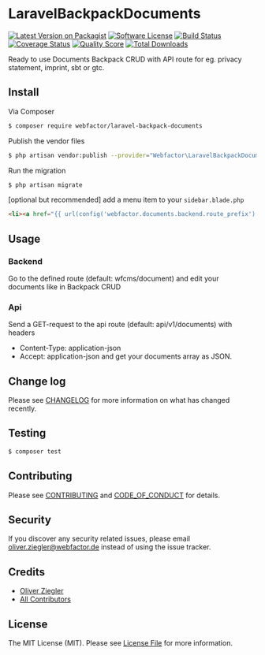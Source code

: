 # LaravelBackpackDocuments

[![Latest Version on Packagist][ico-version]][link-packagist]
[![Software License][ico-license]](LICENSE.md)
[![Build Status][ico-travis]][link-travis]
[![Coverage Status][ico-scrutinizer]][link-scrutinizer]
[![Quality Score][ico-code-quality]][link-code-quality]
[![Total Downloads][ico-downloads]][link-downloads]

Ready to use Documents Backpack CRUD with API route for eg. privacy statement, imprint, sbt or gtc.

## Install

Via Composer

``` bash
$ composer require webfactor/laravel-backpack-documents
```

Publish the vendor files

``` bash
$ php artisan vendor:publish --provider="Webfactor\LaravelBackpackDocuments\LaravelBackpackDocumentsServiceProvider"
```

Run the migration

``` bash
$ php artisan migrate
```

\[optional but recommended\] add a menu item to your `sidebar.blade.php`

``` html
<li><a href="{{ url(config('webfactor.documents.backend.route_prefix').'/'.config('webfactor.documents.backend.route') }}"><i class="fa fa-file-o"></i> <span>trans('webfactor::entity_name_plural')</span></a></li>
```

## Usage

### Backend
Go to the defined route (default: wfcms/document) and edit your documents like in Backpack CRUD

### Api
Send a GET-request to the api route (default: api/v1/documents) with headers
* Content-Type: application-json
* Accept: application-json
and get your documents array as JSON.

## Change log

Please see [CHANGELOG](CHANGELOG.md) for more information on what has changed recently.

## Testing

``` bash
$ composer test
```

## Contributing

Please see [CONTRIBUTING](CONTRIBUTING.md) and [CODE_OF_CONDUCT](CODE_OF_CONDUCT.md) for details.

## Security

If you discover any security related issues, please email oliver.ziegler@webfactor.de instead of using the issue tracker.

## Credits

- [Oliver Ziegler][link-author]
- [All Contributors][link-contributors]

## License

The MIT License (MIT). Please see [License File](LICENSE.md) for more information.

[ico-version]: https://img.shields.io/packagist/v/webfactor/laravel-backpack-documents.svg?style=flat-square
[ico-license]: https://img.shields.io/badge/license-MIT-brightgreen.svg?style=flat-square
[ico-travis]: https://img.shields.io/travis/webfactor/laravel-backpack-documents/master.svg?style=flat-square
[ico-scrutinizer]: https://img.shields.io/scrutinizer/coverage/g/webfactor/laravel-backpack-documents.svg?style=flat-square
[ico-code-quality]: https://img.shields.io/scrutinizer/g/webfactor/laravel-backpack-documents.svg?style=flat-square
[ico-downloads]: https://img.shields.io/packagist/dt/webfactor/laravel-backpack-documents.svg?style=flat-square

[link-packagist]: https://packagist.org/packages/webfactor/laravel-backpack-documents
[link-travis]: https://travis-ci.org/webfactor/laravel-backpack-documents
[link-scrutinizer]: https://scrutinizer-ci.com/g/webfactor/laravel-backpack-documents/code-structure
[link-code-quality]: https://scrutinizer-ci.com/g/webfactor/laravel-backpack-documents
[link-downloads]: https://packagist.org/packages/webfactor/laravel-backpack-documents
[link-author]: https://github.com/OliverZiegler
[link-contributors]: ../../contributors
